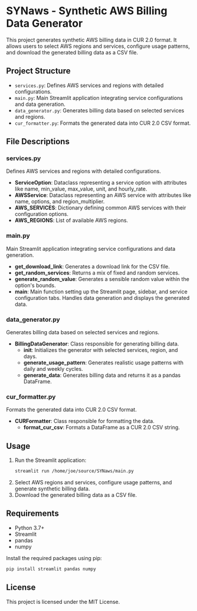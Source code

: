 # SYNaws - Synthetic AWS Billing Data Generator

This project generates synthetic AWS billing data in CUR 2.0 format. It allows users to select AWS regions and services, configure usage patterns, and download the generated billing data as a CSV file.

## Project Structure

- `services.py`: Defines AWS services and regions with detailed configurations.
- `main.py`: Main Streamlit application integrating service configurations and data generation.
- `data_generator.py`: Generates billing data based on selected services and regions.
- `cur_formatter.py`: Formats the generated data into CUR 2.0 CSV format.

## File Descriptions

### services.py

Defines AWS services and regions with detailed configurations.

- **ServiceOption**: Dataclass representing a service option with attributes like name, min_value, max_value, unit, and hourly_rate.
- **AWSService**: Dataclass representing an AWS service with attributes like name, options, and region_multiplier.
- **AWS_SERVICES**: Dictionary defining common AWS services with their configuration options.
- **AWS_REGIONS**: List of available AWS regions.

### main.py

Main Streamlit application integrating service configurations and data generation.

- **get_download_link**: Generates a download link for the CSV file.
- **get_random_services**: Returns a mix of fixed and random services.
- **generate_random_value**: Generates a sensible random value within the option's bounds.
- **main**: Main function setting up the Streamlit page, sidebar, and service configuration tabs. Handles data generation and displays the generated data.

### data_generator.py

Generates billing data based on selected services and regions.

- **BillingDataGenerator**: Class responsible for generating billing data.
  - **__init__**: Initializes the generator with selected services, region, and days.
  - **generate_usage_pattern**: Generates realistic usage patterns with daily and weekly cycles.
  - **generate_data**: Generates billing data and returns it as a pandas DataFrame.

### cur_formatter.py

Formats the generated data into CUR 2.0 CSV format.

- **CURFormatter**: Class responsible for formatting the data.
  - **format_cur_csv**: Formats a DataFrame as a CUR 2.0 CSV string.

## Usage

1. Run the Streamlit application:
   ```bash
   streamlit run /home/joe/source/SYNaws/main.py
   ```
2. Select AWS regions and services, configure usage patterns, and generate synthetic billing data.
3. Download the generated billing data as a CSV file.

## Requirements

- Python 3.7+
- Streamlit
- pandas
- numpy

Install the required packages using pip:
```bash
pip install streamlit pandas numpy
```

## License

This project is licensed under the MIT License.